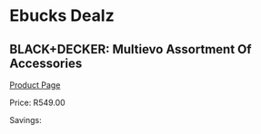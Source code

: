 
# Ebucks Dealz
## BLACK+DECKER: Multievo Assortment Of Accessories
[Product Page](https://www.ebucks.com/web/shop/productSelected.do?prodId=504475612&catId=370101825)

Price: R549.00

Savings: 


	